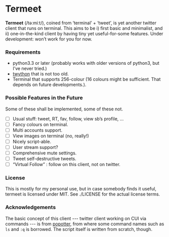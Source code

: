 Termeet
========

 **Termeet** (/təːmiːt/), coined from ‘terminal’ + ‘tweet’, is yet another twitter client that runs on terminal.
 This aims to be i) first basic and minimalist, and ii) one-in-the-kind client by having tiny yet useful-for-some features.
 Under development: won’t work for you for now.

### Requirements

* python3.3 or later (probably works with older versions of python3, but I’ve never tried.)
* [twython](https://github.com/ryanmcgrath/twython) that is not too old.
* Terminal that supports 256-colour (16 colours might be sufficient. That depends on future developments.).

### Possible Features in the Future

Some of these shall be implemented, some of these not.

- [ ] Usual stuff: tweet, RT, fav, follow, view sb’s profile, ...
- [ ] Fancy colours on terminal.
- [ ] Multi accounts support.
- [ ] View images on terminal (no, really!)
- [ ] Nicely script-able.
- [ ] User stream support?
- [ ] Comprehensive mute settings.
- [ ] Tweet self-destructive tweets.
- [ ] “Virtual Follow” : follow on this client, not on twitter.

### License

This is mostly for my personal use, but in case somebody finds it useful, termeet is licensed under MIT.
See ./LICENSE for the actual license terms.

### Acknowledgements

The basic concept of this client --- twitter client working on CUI via commands --- is from [popotter](https://subversion.assembla.com/svn/popotter/),
from where some command names such as `ls` and `:q` is borrowed. The script itself is written from scratch, though.
